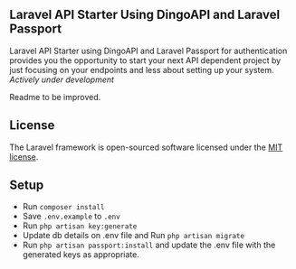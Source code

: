 ## Laravel API Starter Using DingoAPI and Laravel Passport

Laravel API Starter using DingoAPI and Laravel Passport for authentication provides you the opportunity to start your next API dependent project by just focusing on your endpoints and less about setting up your system. *Actively under development*

Readme to be improved.

## License

The Laravel framework is open-sourced software licensed under the [MIT license](http://opensource.org/licenses/MIT).


## Setup

* Run ```composer install```
* Save ```.env.example``` to ```.env```
* Run ```php artisan key:generate```
* Update db details on .env file and Run ```php artisan migrate```
* Run ```php artisan passport:install``` and update the .env file with the generated keys as appropriate.

